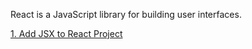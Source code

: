 React is a JavaScript library for building user interfaces.

[1. Add JSX to React Project](https://github.com/jobyjoseph/React/tree/01-add-jsx-to-project)